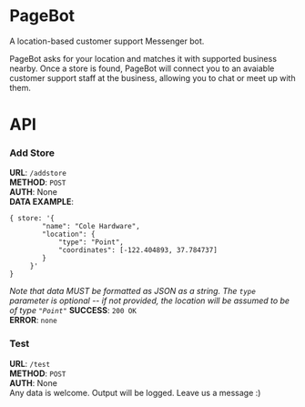 # PageBot

A location-based customer support Messenger bot.

PageBot asks for your location and matches it with supported business nearby. Once a store is found, PageBot will connect you to an avaiable customer support staff at the business, allowing you to chat or meet up with them.

# API

### Add Store 

**URL**: `/addstore`     
**METHOD**: `POST`    
**AUTH**: None   
**DATA EXAMPLE**: 
```
{ store: '{
    	"name": "Cole Hardware", 
    	"location": {
        	"type": "Point",
           	"coordinates": [-122.404893, 37.784737]
        }
     }' 
}
```
*Note that data MUST be formatted as JSON as a string. The `type` parameter is optional -- if not provided, the location will be assumed to be of type `"Point"`*
**SUCCESS**: `200 OK`    
**ERROR**: `none`
 
 
### Test

**URL**: `/test`    
**METHOD**: `POST`    
**AUTH**: None    
Any data is welcome. Output will be logged. Leave us a message :)
